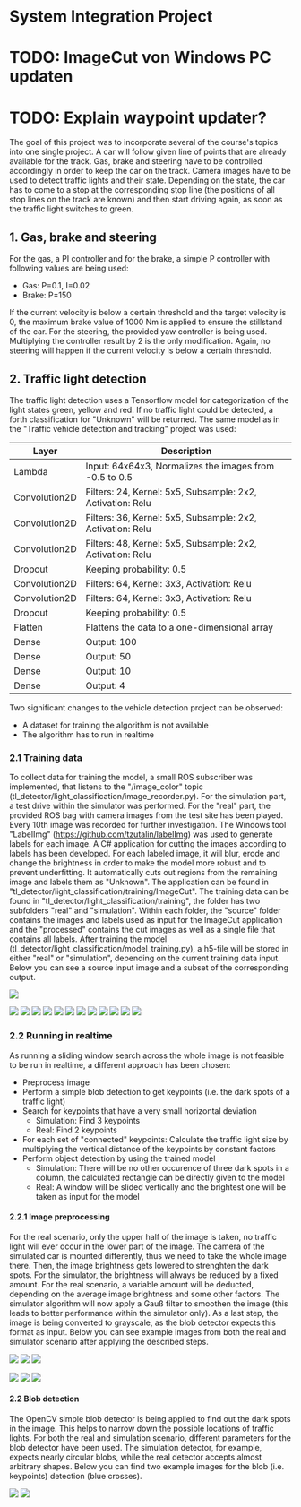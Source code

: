 # System Integration Project
# TODO: ImageCut von Windows PC updaten
# TODO: Explain waypoint updater?

The goal of this project was to incorporate several of the course's topics into one single project. A car will follow given line of points that are already available for the track. Gas, brake and steering have to be controlled accordingly in order to keep the car on the track. Camera images have to be used to detect traffic lights and their state. Depending on the state, the car has to come to a stop at the corresponding stop line (the positions of all stop lines on the track are known) and then start driving again, as soon as the traffic light switches to green.

## 1. Gas, brake and steering
For the gas, a PI controller and for the brake, a simple P controller with following values are being used:
- Gas: P=0.1, I=0.02
- Brake: P=150

If the current velocity is below a certain threshold and the target velocity is 0, the maximum brake value of 1000 Nm is applied to ensure the stillstand of the car. For the steering, the provided yaw controller is being used. Multiplying the controller result by 2 is the only modification. Again, no steering will happen if the current velocity is below a certain threshold.

## 2. Traffic light detection
The traffic light detection uses a Tensorflow model for categorization of the light states green, yellow and red. If no traffic light could be detected, a forth classification for "Unknown" will be returned. The same model as in the "Traffic vehicle detection and tracking" project was used:

|Layer        |Description                                                |
| ----------- | --------------------------------------------------------- |
|Lambda       | Input: 64x64x3, Normalizes the images from -0.5 to 0.5    |
|Convolution2D| Filters: 24, Kernel: 5x5, Subsample: 2x2, Activation: Relu|
|Convolution2D| Filters: 36, Kernel: 5x5, Subsample: 2x2, Activation: Relu|
|Convolution2D| Filters: 48, Kernel: 5x5, Subsample: 2x2, Activation: Relu|
|Dropout      | Keeping probability: 0.5                                  |
|Convolution2D| Filters: 64, Kernel: 3x3, Activation: Relu                |
|Convolution2D| Filters: 64, Kernel: 3x3, Activation: Relu                |
|Dropout      | Keeping probability: 0.5                                  |
|Flatten      | Flattens the data to a one-dimensional array              |
|Dense        | Output: 100                                               |
|Dense        | Output: 50                                                |
|Dense        | Output: 10                                                |
|Dense        | Output: 4                                                 |

Two significant changes to the vehicle detection project can be observed:
- A dataset for training the algorithm is not available
- The algorithm has to run in realtime

### 2.1 Training data
To collect data for training the model, a small ROS subscriber was implemented, that listens to the "/image_color" topic (tl_detector/light_classification/image_recorder.py). For the simulation part, a test drive within the simulator was performed. For the "real" part, the provided ROS bag with camera images from the test site has been played. Every 10th image was recorded for further investigation. The Windows tool "LabelImg" (https://github.com/tzutalin/labelImg) was used to generate labels for each image. A C# application for cutting the images according to labels has been developed. For each labeled image, it will blur, erode and change the brightness in order to make the model more robust and to prevent underfitting. It automatically cuts out regions from the remaining image and labels them as "Unknown". The application can be found in "tl_detector/light_classification/training/ImageCut". The training data can be found in "tl_detector/light_classification/training", the folder has two subfolders "real" and "simulation". Within each folder, the "source" folder contains the images and labels used as input for the ImageCut application and the "processed" contains the cut images as well as a single file that contains all labels. After training the model (tl_detector/light_classification/model_training.py), a h5-file will be stored in either "real" or "simulation", depending on the current training data input. Below you can see a source input image and a subset of the corresponding output.

![](ros/src/tl_detector/light_classification/training/real/source/images/image_0.jpg)

![](ros/src/tl_detector/light_classification/training/real/processed/images/0-0.jpg)
![](ros/src/tl_detector/light_classification/training/real/processed/images/0-1.jpg)
![](ros/src/tl_detector/light_classification/training/real/processed/images/0-2.jpg)
![](ros/src/tl_detector/light_classification/training/real/processed/images/0-3.jpg)
![](ros/src/tl_detector/light_classification/training/real/processed/images/0-4.jpg)
![](ros/src/tl_detector/light_classification/training/real/processed/images/0-5.jpg)
![](ros/src/tl_detector/light_classification/training/real/processed/images/0-6.jpg)
![](ros/src/tl_detector/light_classification/training/real/processed/images/0-7.jpg)
![](ros/src/tl_detector/light_classification/training/real/processed/images/0-9.jpg)
![](ros/src/tl_detector/light_classification/training/real/processed/images/0-12.jpg)
![](ros/src/tl_detector/light_classification/training/real/processed/images/0-15.jpg)
![](ros/src/tl_detector/light_classification/training/real/processed/images/0-18.jpg)

### 2.2 Running in realtime
As running a sliding window search across the whole image is not feasible to be run in realtime, a different approach has been chosen:

- Preprocess image
- Perform a simple blob detection to get keypoints (i.e. the dark spots of a traffic light)
- Search for keypoints that have a very small horizontal deviation
    - Simulation: Find 3 keypoints
    - Real: Find 2 keypoints
- For each set of "connected" keypoints: Calculate the traffic light size by multiplying the vertical distance of the keypoints by constant factors
- Perform object detection by using the trained model
    - Simulation: There will be no other occurence of three dark spots in a column, the calculated rectangle can be directly given to the model
    - Real: A window will be slided vertically and the brightest one will be taken as input for the model

#### 2.2.1 Image preprocessing
For the real scenario, only the upper half of the image is taken, no traffic light will ever occur in the lower part of the image. The camera of the simulated car is mounted differently, thus we need to take the whole image there. Then, the image brightness gets lowered to strenghten the dark spots. For the simulator, the brightness will always be reduced by a fixed amount. For the real scenario, a variable amount will be deducted, depending on the average image brightness and some other factors. The simulator algorithm will now apply a Gauß filter to smoothen the image (this leads to better performance within the simulator only). As a last step, the image is being converted to grayscale, as the blob detector
expects this format as input. Below you can see example images from both the real and simulator scenario after applying the described steps.

![](ros/src/tl_detector/light_classification/training/real/source/images/image_0.jpg)
![](ros/src/tl_detector/light_classification/example_images/real_brightness.jpg)
![](ros/src/tl_detector/light_classification/example_images/real_gray.jpg)

![](ros/src/tl_detector/light_classification/training/simulation/source/images/image_0.jpg)
![](ros/src/tl_detector/light_classification/example_images/sim_brightness.jpg)
![](ros/src/tl_detector/light_classification/example_images/sim_gray.jpg)

#### 2.2 Blob detection
The OpenCV simple blob detector is being applied to find out the dark spots in the image. This helps to narrow down the possible locations of traffic lights. For both the real and simulation scenario, different parameters for the blob detector have been used. The simulation detector, for example, expects nearly circular blobs, while the real detector accepts almost arbitrary shapes. Below you can find two example images for the blob (i.e. keypoints) detection (blue crosses).

![](ros/src/tl_detector/light_classification/example_images/real_key_points.jpg)
![](ros/src/tl_detector/light_classification/example_images/sim_key_points.jpg)





